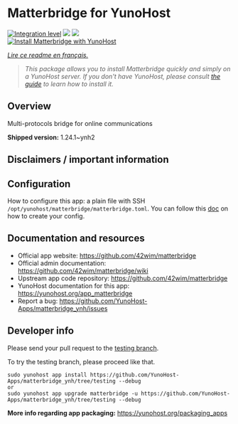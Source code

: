 <!--
N.B.: This README was automatically generated by https://github.com/YunoHost/apps/tree/master/tools/README-generator
It shall NOT be edited by hand.
-->

# Matterbridge for YunoHost

[![Integration level](https://dash.yunohost.org/integration/matterbridge.svg)](https://dash.yunohost.org/appci/app/matterbridge) ![](https://ci-apps.yunohost.org/ci/badges/matterbridge.status.svg) ![](https://ci-apps.yunohost.org/ci/badges/matterbridge.maintain.svg)  
[![Install Matterbridge with YunoHost](https://install-app.yunohost.org/install-with-yunohost.svg)](https://install-app.yunohost.org/?app=matterbridge)

*[Lire ce readme en français.](./README_fr.md)*

> *This package allows you to install Matterbridge quickly and simply on a YunoHost server.
If you don't have YunoHost, please consult [the guide](https://yunohost.org/#/install) to learn how to install it.*

## Overview

Multi-protocols bridge for online communications

**Shipped version:** 1.24.1~ynh2



## Disclaimers / important information

## Configuration

How to configure this app: a plain file with SSH `/opt/yunohost/matterbridge/matterbridge.toml`. You can follow this [doc](https://github.com/42wim/matterbridge/wiki/How-to-create-your-config) on how to create your config.

## Documentation and resources

* Official app website: https://github.com/42wim/matterbridge
* Official admin documentation: https://github.com/42wim/matterbridge/wiki
* Upstream app code repository: https://github.com/42wim/matterbridge
* YunoHost documentation for this app: https://yunohost.org/app_matterbridge
* Report a bug: https://github.com/YunoHost-Apps/matterbridge_ynh/issues

## Developer info

Please send your pull request to the [testing branch](https://github.com/YunoHost-Apps/matterbridge_ynh/tree/testing).

To try the testing branch, please proceed like that.
```
sudo yunohost app install https://github.com/YunoHost-Apps/matterbridge_ynh/tree/testing --debug
or
sudo yunohost app upgrade matterbridge -u https://github.com/YunoHost-Apps/matterbridge_ynh/tree/testing --debug
```

**More info regarding app packaging:** https://yunohost.org/packaging_apps